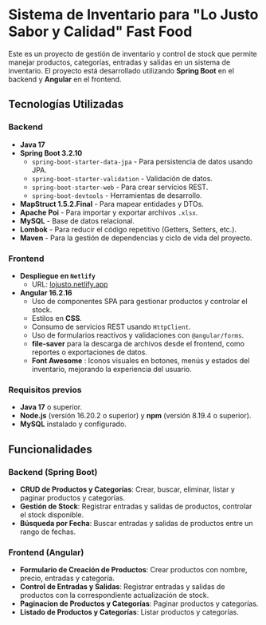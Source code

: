 # Sistema de Inventario para "Lo Justo Sabor y Calidad" Fast Food

Este es un proyecto de gestión de inventario y control de stock que permite manejar productos, categorías, entradas y salidas en un sistema de inventario. El proyecto está desarrollado utilizando **Spring Boot** en el backend y **Angular** en el frontend.

## Tecnologías Utilizadas

### Backend
- **Java 17**
- **Spring Boot 3.2.10**
  - `spring-boot-starter-data-jpa` - Para persistencia de datos usando JPA.
  - `spring-boot-starter-validation` - Validación de datos.
  - `spring-boot-starter-web` - Para crear servicios REST.
  - `spring-boot-devtools` - Herramientas de desarrollo.
- **MapStruct 1.5.2.Final** - Para mapear entidades y DTOs.
- **Apache Poi** - Para importar y exportar archivos `.xlsx`.
- **MySQL** - Base de datos relacional.
- **Lombok** - Para reducir el código repetitivo (Getters, Setters, etc.).
- **Maven** - Para la gestión de dependencias y ciclo de vida del proyecto.
  
### Frontend
- **Despliegue en `Netlify`**
  - URL: [lojusto.netlify.app](https://lojusto.netlify.app)
- **Angular 16.2.16**
  - Uso de componentes SPA para gestionar productos y controlar el stock.
  - Estilos en **CSS**.
  - Consumo de servicios REST usando `HttpClient`.
  - Uso de formularios reactivos y validaciones con `@angular/forms`.
  - **file-saver** para la descarga de archivos desde el frontend, como reportes o exportaciones de datos.
  - **Font Awesome** : Iconos visuales en botones, menús y estados del inventario, mejorando la experiencia del usuario.

### Requisitos previos
- **Java 17** o superior.
- **Node.js** (versión 16.20.2 o superior) y **npm** (versión 8.19.4 o superior).
- **MySQL** instalado y configurado.

## Funcionalidades

### Backend (Spring Boot)
- **CRUD de Productos y Categorías**: Crear, buscar, eliminar, listar y paginar productos y categorías.
- **Gestión de Stock**: Registrar entradas y salidas de productos, controlar el stock disponible.
- **Búsqueda por Fecha**: Buscar entradas y salidas de productos entre un rango de fechas.

### Frontend (Angular)
- **Formulario de Creación de Productos**: Crear productos con nombre, precio, entradas y categoría.
- **Control de Entradas y Salidas**: Registrar entradas y salidas de productos con la correspondiente actualización de stock.
- **Paginacion de Productos y Categorías**: Paginar productos y categorías.
- **Listado de Productos y Categorías**: Listar productos y categorías.



